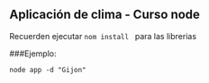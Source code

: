 ## Aplicación de clima - Curso node

Recuerden ejecutar
```nom install ```
para las librerias

###Ejemplo:
```
node app -d "Gijon"
```